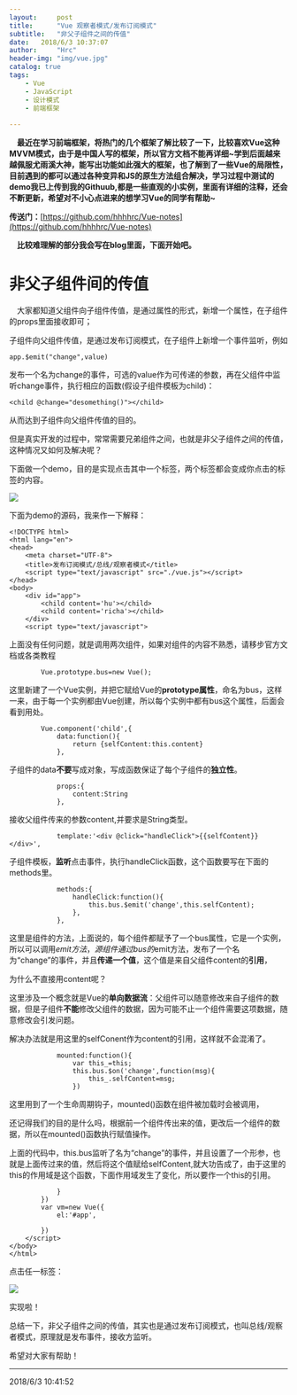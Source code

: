 ```yaml
---
layout:     post
title:      "Vue 观察者模式/发布订阅模式"
subtitle:   "非父子组件之间的传值"
date:   2018/6/3 10:37:07    
author:     "Hrc"
header-img: "img/vue.jpg"
catalog: true
tags:
    - Vue
    - JavaScript
    - 设计模式
    - 前端框架
   
---
```

&emsp;**最近在学习前端框架，将热门的几个框架了解比较了一下，比较喜欢Vue这种MVVM模式，由于是中国人写的框架，所以官方文档不能再详细~学到后面越来越佩服尤雨溪大神，能写出功能如此强大的框架，也了解到了一些Vue的局限性，目前遇到的都可以通过各种变异和JS的原生方法组合解决，学习过程中测试的demo我已上传到我的Githuub,都是一些直观的小实例，里面有详细的注释，还会不断更新，希望对不小心点进来的想学习Vue的同学有帮助~**

**传送门：**[https://github.com/hhhhrc/Vue-notes](https://github.com/hhhhrc/Vue-notes)

**&emsp;比较难理解的部分我会写在blog里面，下面开始吧。**

# 非父子组件间的传值 #

&emsp;大家都知道父组件向子组件传值，是通过属性的形式，新增一个属性，在子组件的props里面接收即可；

子组件向父组件传值，是通过发布订阅模式，在子组件上新增一个事件监听，例如

	app.$emit("change",value)

发布一个名为change的事件，可选的value作为可传递的参数，再在父组件中监听change事件，执行相应的函数(假设子组件模板为child)：

	<child @change="desomething()"></child>

从而达到子组件向父组件传值的目的。

但是真实开发的过程中，常常需要兄弟组件之间，也就是非父子组件之间的传值，这种情况又如何及解决呢？

下面做一个demo，目的是实现点击其中一个标签，两个标签都会变成你点击的标签的内容。

![](https://i.imgur.com/RQ6qzmh.png)

下面为demo的源码，我来作一下解释：

	<!DOCTYPE html>
	<html lang="en">
	<head>
		<meta charset="UTF-8">
		<title>发布订阅模式/总线/观察者模式</title>
		<script type="text/javascript" src="./vue.js"></script>
	</head>
	<body>
		<div id="app">
			<child content='hu'></child>
			<child content='richa'></child>
		</div>
		<script type="text/javascript">

上面没有任何问题，就是调用两次组件，如果对组件的内容不熟悉，请移步官方文档或各类教程
	
			Vue.prototype.bus=new Vue();

这里新建了一个Vue实例，并把它赋给Vue的**prototype属性**，命名为bus，这样一来，由于每一个实例都由Vue创建，所以每个实例中都有bus这个属性，后面会看到用处。

	
			Vue.component('child',{
				data:function(){
					return {selfContent:this.content}
				},

子组件的data**不要**写成对象，写成函数保证了每个子组件的**独立性**。

				props:{
					content:String
				},

接收父组件传来的参数content,并要求是String类型。

				template:'<div @click="handleClick">{{selfContent}}</div>',

子组件模板，**监听**点击事件，执行handleClick函数，这个函数要写在下面的methods里。

				methods:{
					handleClick:function(){
						this.bus.$emit('change',this.selfContent);
					},
				},

这里是组件的方法，上面说的，每个组件都赋予了一个bus属性，它是一个实例，所以可以调用$emit方法，源组件通过bus的$emit方法，发布了一个名为“change”的事件，并且**传递一个值**，这个值是来自父组件content的**引用**，

为什么不直接用content呢？

这里涉及一个概念就是Vue的**单向数据流**：父组件可以随意修改来自子组件的数据，但是子组件**不能**修改父组件的数据，因为可能不止一个组件需要这项数据，随意修改会引发问题。

解决办法就是用这里的selfConent作为content的引用，这样就不会混淆了。

				mounted:function(){
					var this_=this;
					this.bus.$on('change',function(msg){
						this_.selfContent=msg;
					})
这里用到了一个生命周期钩子，mounted()函数在组件被加载时会被调用，

还记得我们的目的是什么吗，根据前一个组件传出来的值，更改后一个组件的数据，所以在mounted()函数执行赋值操作。

上面的代码中，this.bus监听了名为“change”的事件，并且设置了一个形参，也就是上面传过来的值，然后将这个值赋给selfContent,就大功告成了，由于这里的this的作用域是这个函数，下面作用域发生了变化，所以要作一个this的引用。

				}
			})
			var vm=new Vue({
				el:'#app',
	
			})
		</script>
	</body>
	</html>

点击任一标签：

![](https://i.imgur.com/q0svMMP.png)

实现啦！

总结一下，非父子组件之间的传值，其实也是通过发布订阅模式，也叫总线/观察者模式，原理就是发布事件，接收方监听。

希望对大家有帮助！

----------

2018/6/3 10:41:52 


